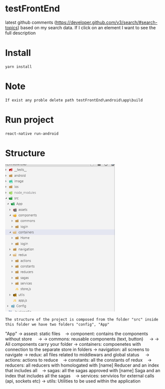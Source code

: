 # testFrontEnd
 latest github comments (https://developer.github.com/v3/search/#search-topics) based on my search data.  If I click on an element I want to see the full description

# Install
 	yarn install

# Note
	If exist any proble delete path testFrontEnd\android\app\build
 
# Run project
 	react-native run-android
 
 # Structure
 ![alt text](https://github.com/emmanuelcampos/testFrontEnd/blob/master/image/3.png)
 
 
 	The structure of the project is composed from the folder "src" inside this folder we have two folders "config", "App"
"App"
-> assest: static files
   -> component: contains the components without store
    -> -> commons: reusable components (text, button)
    -> -> All components carry your folder
-> containers: compoenetes with connection to the separate store in folders
-> navigation: all screens to navigate
-> redux: all files related to middlewars and global status
    -> actions: actions to reduce
   -> constants: all the constants of redux
   -> reducers: all reducers with homologated with [name] Reducer and an index that includes all
   -> sagas: all the sagas approved with [name] Saga and an index that includes all the sagas
   -> services: servivios for external calls (api, sockets etc)
-> utils: Utilities to be used within the application
 	
 
 	


